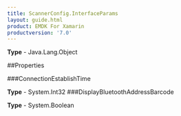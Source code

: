 ```yaml
---
title: ScannerConfig.InterfaceParams
layout: guide.html
product: EMDK For Xamarin 
productversion: '7.0' 
---
```


    

**Type** - Java.Lang.Object

##Properties

###ConnectionEstablishTime

        

**Type** - System.Int32
###DisplayBluetoothAddressBarcode

        

**Type** - System.Boolean
